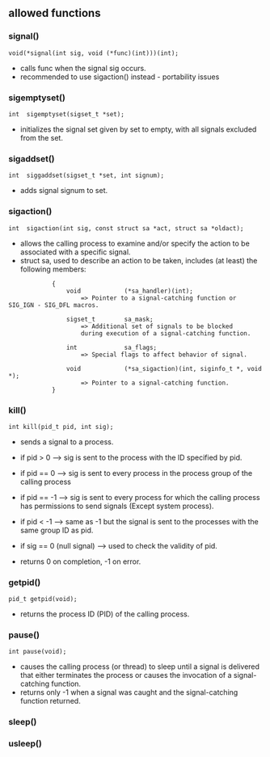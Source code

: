 ## allowed functions 

###	signal() 
```void(*signal(int sig, void (*func)(int)))(int);```
- calls func when the signal sig occurs.
- recommended to use sigaction() instead - portability issues
###	sigemptyset()
```int	sigemptyset(sigset_t *set);```
- initializes the signal set given by set to empty, with all signals excluded from the set.

###	sigaddset()
```int	siggaddset(sigset_t *set, int signum);```
- adds signal signum to set.

### sigaction()
```int	sigaction(int sig, const struct sa *act, struct sa *oldact);```
- allows the calling process to examine and/or specify the action to be associated with a specific signal.
- struct sa, used to describe an action to be taken, includes (at least) the following members: 

```
			{
				void			(*sa_handler)(int);
					=> Pointer to a signal-catching function or SIG_IGN - SIG_DFL macros.

				sigset_t		sa_mask;
					=> Additional set of signals to be blocked 
					during execution of a signal-catching function.

				int				sa_flags;
					=> Special flags to affect behavior of signal.

				void			(*sa_sigaction)(int, siginfo_t *, void *);
					=> Pointer to a signal-catching function.
			}
```
			

### kill()
```int kill(pid_t pid, int sig);```
- sends a signal to a process. 
- if pid > 0 --> sig is sent to the process with the ID specified by pid.
- if pid == 0 --> sig is sent to every process in the process group of the calling process
- if pid == -1 --> sig is sent to every process for which the calling process has permissions to send signals (Except system process).
- if pid < -1 --> same as -1 but the signal is sent to the processes with the same group ID as pid.

- if sig == 0 (null signal) --> used to check the validity of pid.

- returns 0 on completion, -1 on error.
### getpid()
```pid_t getpid(void);```
- returns the process ID (PID) of the calling process.
### pause()
```int pause(void);```
- causes the calling process (or thread) to sleep until a signal is delivered that either terminates the process or causes the invocation of a signal-catching function.
- returns only -1 when a signal was caught and the signal-catching function returned.
### sleep()
### usleep()
